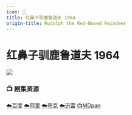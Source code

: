 ```yaml
---
icon: 🎄
title: 红鼻子驯鹿鲁道夫 1964
origin-title: Rudolph the Red-Nosed Reindeer
---
```

# 红鼻子驯鹿鲁道夫 1964

![](/assets/image/f1e3423f292b265d125487cb2c6facc.jpg)

### 📺 剧集资源

[☁️百度](https://pan.baidu.com/s/13D26zQV6IDq31uiePBcsKA?pwd=h9u6) [☁️阿里](https://www.alipan.com/s/mhiWPMh8fkW) [☁️夸克](https://pan.quark.cn/s/6ec086bd6353) [☁️迅雷](https://pan.xunlei.com/s/VOEiUsStJ-S-M_fGekxuisNVA1?pwd=ckwi#) [📺MDpan](https://pan.mdsub.top/%E7%BA%A2%E9%BC%BB%E5%AD%90%E9%A9%AF%E9%B9%BF%E9%B2%81%E9%81%93%E5%A4%AB)